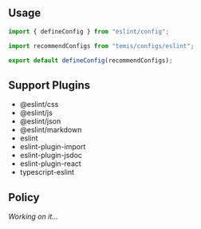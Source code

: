## Usage

```js
import { defineConfig } from "eslint/config";

import recommendConfigs from "temis/configs/eslint";

export default defineConfig(recommendConfigs);
```

## Support Plugins

- @eslint/css
- @eslint/js
- @eslint/json
- @eslint/markdown
- eslint
- eslint-plugin-import
- eslint-plugin-jsdoc
- eslint-plugin-react
- typescript-eslint

## Policy

*Working on it...*
